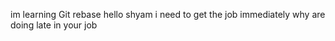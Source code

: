 im learning Git rebase
hello shyam
i need to get the job immediately
why are doing late in your job
